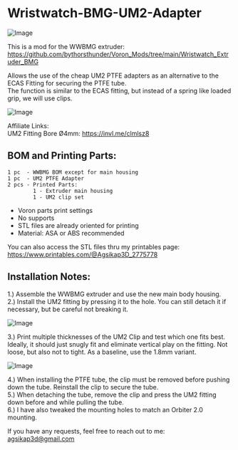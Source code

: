 # Wristwatch-BMG-UM2-Adapter
![Image](https://github.com/user-attachments/assets/c3d94700-53e7-4319-82ff-a49bcaa7ad6d)

This is a mod for the WWBMG extruder:  
https://github.com/bythorsthunder/Voron_Mods/tree/main/Wristwatch_Extruder_BMG

Allows the use of the cheap UM2 PTFE adapters as an alternative to the ECAS Fitting for securing the PTFE tube.  
The function is similar to the ECAS fitting, but instead of a spring like loaded grip, we will use clips.

![Image](https://github.com/user-attachments/assets/2064d4be-3edf-4c51-ab7c-143e5a17330f)

Affiliate Links:  
UM2 Fitting Bore Ø4mm: https://invl.me/clmlsz8  

## BOM and Printing Parts:  
```
1 pc  - WWBMG BOM except for main housing  
1 pc  - UM2 PTFE Adapter
2 pcs - Printed Parts:
        1 - Extruder main housing
        1 - UM2 clip set  
```
- Voron parts print settings
- No supports
- STL files are already oriented for printing
- Material: ASA or ABS recommended  

You can also access the STL files thru my printables page:  
https://www.printables.com/@Agsikap3D_2775778

## Installation Notes:
1.) Assemble the WWBMG extruder and use the new main body housing.  
2.) Install the UM2 fitting by pressing it to the hole. You can still detach it if necessary, but be careful not breaking it.   

![Image](https://github.com/user-attachments/assets/9ff30367-a948-4bca-97e5-7c361c74cb14)

3.) Print multiple thicknesses of the UM2 Clip and test which one fits best. Ideally, it should just snugly fit and eliminate vertical play on the fitting. Not loose, but also not to tight. As a baseline, use the 1.8mm variant.

![Image](https://github.com/user-attachments/assets/93b82bd9-3741-4db8-84c5-561302408fca)

4.) When installing the PTFE tube, the clip must be removed before pushing down the tube. Reinstall the clip to secure the tube.  
5.) When detaching the tube, remove the clip and press the UM2 fitting down before and while pulling the tube.  
6.) I have also tweaked the mounting holes to match an Orbiter 2.0 mounting.

If you have any requests, feel free to reach out to me:  
agsikap3d@gmail.com











